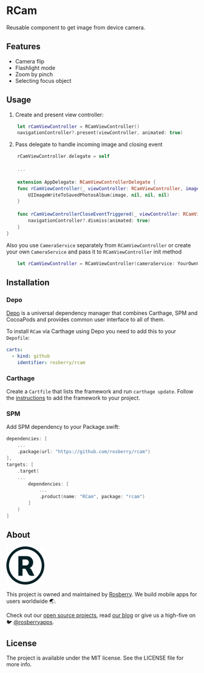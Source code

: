 # RCam
<p>Reusable component to get image from device camera.</p>

## Features
- Camera flip
- Flashlight mode
- Zoom by pinch
- Selecting focus object

## Usage

1. Create and present view controller: 
```swift
    let rCamViewController = RCamViewController()
    navigationController?.present(viewController, animated: true)
```
2. Pass delegate to handle incoming image and closing event

```swift
    rCamViewController.delegate = self

    ...

    extension AppDelegate: RCamViewControllerDelegate {
    func rCamViewController(_ viewController: RCamViewController, imageCaptured image: UIImage) {
        UIImageWriteToSavedPhotosAlbum(image, nil, nil, nil)
    }

    func rCamViewControllerCloseEventTriggered(_ viewController: RCamViewController) {
        navigationController?.dismiss(animated: true)
    }
}
```

Also you use `CameraService` separately from `RCamViewController` or create your own `CameraService` and pass it to `RCamViewController` init method
```swift
    let rCamViewController = RCamViewController(cameraService: YourOwnCameraService())
```

## Installation
### Depo

[Depo](https://github.com/rosberry/depo) is a universal dependency manager that combines Carthage, SPM and CocoaPods and provides common user interface to all of them.

To install `RCam` via Carthage using Depo you need to add this to your `Depofile`:
```yaml
carts:
  - kind: github
    identifier: rosberry/rcam
```

### Carthage
Create a `Cartfile` that lists the framework and run `carthage update`. Follow the [instructions](https://github.com/Carthage/Carthage#adding-frameworks-to-an-application) to add the framework to your project.

### SPM

Add SPM dependency to your Package.swift:
```swift
dependencies: [
    ...
    .package(url: "https://github.com/rosberry/rcam")
],
targets: [
    .target(
    ...
        dependencies: [
            ...
            .product(name: "RCam", package: "rcam")
        ]
    )
]
```

## About

<img src="https://github.com/rosberry/Foundation/blob/master/Assets/full_logo.png?raw=true" height="100" />

This project is owned and maintained by [Rosberry](http://rosberry.com). We build mobile apps for users worldwide 🌏.

Check out our [open source projects](https://github.com/rosberry), read [our blog](https://medium.com/@Rosberry) or give us a high-five on 🐦 [@rosberryapps](http://twitter.com/RosberryApps).

## License

The project is available under the MIT license. See the LICENSE file for more info.
